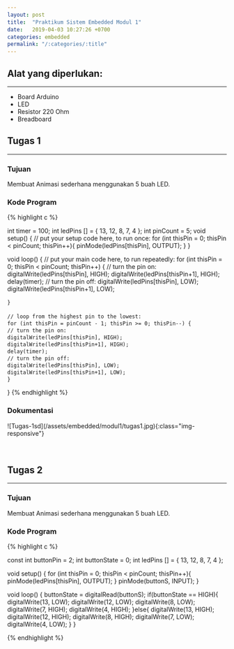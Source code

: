 ```yaml
---
layout: post
title:  "Praktikum Sistem Embedded Modul 1"
date:   2019-04-03 10:27:26 +0700
categories: embedded
permalink: "/:categories/:title"
---
```


<h2>Alat yang diperlukan:</h2>
<hr>

<ul>
    <li>Board Arduino</li>
    <li>LED</li>
    <li>Resistor 220 Ohm</li>
    <li>Breadboard</li>
</ul>

<h2>Tugas 1</h2>
<hr>
<h3>Tujuan</h3>
Membuat Animasi sederhana menggunakan 5 buah LED.

<h3>Kode Program</h3>

{% highlight c %}

int timer = 100;
int ledPins [] = {
    13, 12, 8, 7, 4
};
int pinCount = 5;
void setup() {
    // put your setup code here, to run once:
    for (int thisPin = 0; thisPin < pinCount; thisPin++){
    pinMode(ledPins[thisPin], OUTPUT);
    }
}

void loop() {
    // put your main code here, to run repeatedly:
    for (int thisPin = 0; thisPin < pinCount; thisPin++) {
    // turn the pin on:
    digitalWrite(ledPins[thisPin], HIGH);
    digitalWrite(ledPins[thisPin+1], HIGH);
    delay(timer);
    // turn the pin off:
    digitalWrite(ledPins[thisPin], LOW);
    digitalWrite(ledPins[thisPin+1], LOW);

    }

    // loop from the highest pin to the lowest:
    for (int thisPin = pinCount - 1; thisPin >= 0; thisPin--) {
    // turn the pin on:
    digitalWrite(ledPins[thisPin], HIGH);
    digitalWrite(ledPins[thisPin+1], HIGH);
    delay(timer);
    // turn the pin off:
    digitalWrite(ledPins[thisPin], LOW);
    digitalWrite(ledPins[thisPin+1], LOW);
    }
}
{% endhighlight %}

<h3>Dokumentasi</h3>
![Tugas-1sd](/assets/embedded/modul1/tugas1.jpg){:class="img-responsive"}
<br><br><br>
<h2>Tugas 2</h2>
<hr>
<h3>Tujuan</h3>
Membuat Animasi sederhana menggunakan 5 buah LED.

<h3>Kode Program</h3>

{% highlight c %}

const int buttonPin = 2;
int buttonState = 0;
int ledPins [] = {
    13, 12, 8, 7, 4
};
                
void setup() {
    for (int thisPin = 0; thisPin < pinCount; thisPin++){
        pinMode(ledPins[thisPin], OUTPUT);
    }
    pinMode(buttonS, INPUT);
}
                
void loop() {
    buttonState = digitalRead(buttonS);
    if(buttonState == HIGH){
        digitalWrite(13, LOW);
        digitalWrite(12, LOW);
        digitalWrite(8, LOW);
        digitalWrite(7, HIGH);
        digitalWrite(4, HIGH);
    }else{
        digitalWrite(13, HIGH);
        digitalWrite(12, HIGH);
        digitalWrite(8, HIGH);
        digitalWrite(7, LOW);
        digitalWrite(4, LOW);
    }
}

{% endhighlight %}